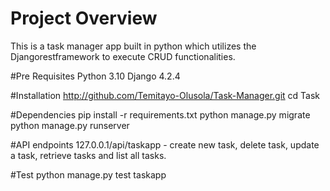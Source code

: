 # Project Overview
  This is a task manager app built in python which utilizes the Djangorestframework to execute CRUD functionalities.

#Pre Requisites
  Python 3.10
  Django 4.2.4

#Installation
  http://github.com/Temitayo-Olusola/Task-Manager.git
  cd Task

#Dependencies
  pip install -r requirements.txt
  python manage.py migrate
  python manage.py runserver

#API endpoints
  127.0.0.1/api/taskapp - create new task, delete task, update a task, retrieve tasks and list all tasks.

#Test
  python manage.py test taskapp
